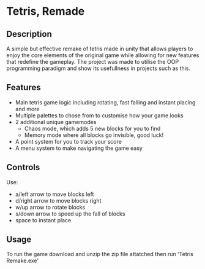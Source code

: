 # Tetris, Remade

## Description
A simple but effective remake of tetris made in unity that allows players to enjoy the core elements of the original game
while allowing for new features that redefine the gameplay. The project was made to utilise the OOP programming
paradigm and show its usefullness in projects such as this.

## Features
- Main tetris game logic including rotating, fast falling and instant placing and more
- Multiple palettes to chose from to customise how your game looks
- 2 additional unique gamemodes
	- Chaos mode, which adds 5 new blocks for you to find
	- Memory mode where all blocks go invisible, good luck!
- A point system for you to track your score
- A menu system to make navigating the game easy

## Controls
Use: 
- a/left arrow to move blocks left
- d/right arrow to move blocks right
- w/up arrow to rotate blocks
- s/down arrow to speed up the fall of blocks
- space to instant place

## Usage
To run the game download and unzip the zip file attatched then run 'Tetris Remake.exe'